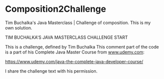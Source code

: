 # Composition2Challenge
Tim Buchalka's Java Masterclass | Challenge of composition. This is my own solution.

TIM BUCHALKA'S JAVA MASTERCLASS CHALLENGE START

This is a challenge, defined by Tim Buchalka
This comment part of the code is a part of his Complete Java Master Course from www.udemy.com:

https://www.udemy.com/java-the-complete-java-developer-course/

I share the challenge text with his permission.

